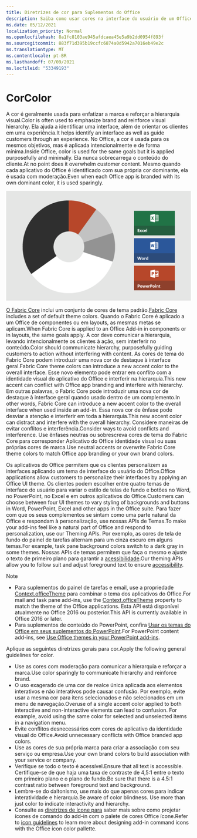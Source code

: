 ```yaml
---
title: Diretrizes de cor para Suplementos do Office
description: Saiba como usar cores na interface do usuário de um Office Add-in.
ms.date: 05/12/2021
localization_priority: Normal
ms.openlocfilehash: 8a1fc8103ae945afdcaea45e5a9b2dd0954f893f
ms.sourcegitcommit: 883f71d395b19ccfc6874a0d5942a7016eb49e2c
ms.translationtype: MT
ms.contentlocale: pt-BR
ms.lasthandoff: 07/09/2021
ms.locfileid: "53349193"
---
```

# <a name="color"></a><span data-ttu-id="b2bea-103">Cor</span><span class="sxs-lookup"><span data-stu-id="b2bea-103">Color</span></span>

<span data-ttu-id="b2bea-104">A cor é geralmente usada para enfatizar a marca e reforçar a hierarquia visual.</span><span class="sxs-lookup"><span data-stu-id="b2bea-104">Color is often used to emphasize brand and reinforce visual hierarchy.</span></span> <span data-ttu-id="b2bea-105">Ela ajuda a identificar uma interface, além de orientar os clientes em uma experiência.</span><span class="sxs-lookup"><span data-stu-id="b2bea-105">It helps identify an interface as well as guide customers through an experience.</span></span> <span data-ttu-id="b2bea-106">No Office, a cor é usada para os mesmos objetivos, mas é aplicada intencionalmente e de forma mínima.</span><span class="sxs-lookup"><span data-stu-id="b2bea-106">Inside Office, color is used for the same goals but it is applied purposefully and minimally.</span></span> <span data-ttu-id="b2bea-107">Ela nunca sobrecarrega o conteúdo do cliente.</span><span class="sxs-lookup"><span data-stu-id="b2bea-107">At no point does it overwhelm customer content.</span></span> <span data-ttu-id="b2bea-108">Mesmo quando cada aplicativo do Office é identificado com sua própria cor dominante, ela é usada com moderação.</span><span class="sxs-lookup"><span data-stu-id="b2bea-108">Even when each Office app is branded with its own dominant color, it is used sparingly.</span></span>

![Diagrama mostrando o esquema de cores para Office, Excel, Word e PowerPoint.](../images/office-addins-color-schemes.png)

<span data-ttu-id="b2bea-112">[O Fabric Core](fabric-core.md) inclui um conjunto de cores de tema padrão.</span><span class="sxs-lookup"><span data-stu-id="b2bea-112">[Fabric Core](fabric-core.md) includes a set of default theme colors.</span></span> <span data-ttu-id="b2bea-113">Quando o Fabric Core é aplicado a um Office de componentes ou em layouts, as mesmas metas se aplicam.</span><span class="sxs-lookup"><span data-stu-id="b2bea-113">When Fabric Core is applied to an Office Add-in in components or in layouts, the same goals apply.</span></span> <span data-ttu-id="b2bea-114">A cor deve comunicar a hierarquia, levando intencionalmente os clientes à ação, sem interferir no conteúdo.</span><span class="sxs-lookup"><span data-stu-id="b2bea-114">Color should communicate hierarchy, purposefully guiding customers to action without interfering with content.</span></span> <span data-ttu-id="b2bea-115">As cores de tema do Fabric Core podem introduzir uma nova cor de destaque à interface geral.</span><span class="sxs-lookup"><span data-stu-id="b2bea-115">Fabric Core theme colors can introduce a new accent color to the overall interface.</span></span> <span data-ttu-id="b2bea-116">Esse novo elemento pode entrar em conflito com a identidade visual do aplicativo do Office e interferir na hierarquia.</span><span class="sxs-lookup"><span data-stu-id="b2bea-116">This new accent can conflict with Office app branding and interfere with hierarchy.</span></span> <span data-ttu-id="b2bea-117">Em outras palavras, o Fabric Core pode introduzir uma nova cor de destaque à interface geral quando usado dentro de um complemento.</span><span class="sxs-lookup"><span data-stu-id="b2bea-117">In other words, Fabric Core can introduce a new accent color to the overall interface when used inside an add-in.</span></span> <span data-ttu-id="b2bea-118">Essa nova cor de ênfase pode desviar a atenção e interferir em toda a hierarquia.</span><span class="sxs-lookup"><span data-stu-id="b2bea-118">This new accent color can distract and interfere with the overall hierarchy.</span></span> <span data-ttu-id="b2bea-119">Considere maneiras de evitar conflitos e interferência.</span><span class="sxs-lookup"><span data-stu-id="b2bea-119">Consider ways to avoid conflicts and interference.</span></span> <span data-ttu-id="b2bea-120">Use ênfases neutras ou sobrescreva cores de tema do Fabric Core para corresponder Aplicativo do Office identidade visual ou suas próprias cores de marca.</span><span class="sxs-lookup"><span data-stu-id="b2bea-120">Use neutral accents or overwrite Fabric Core theme colors to match Office app branding or your own brand colors.</span></span>

<span data-ttu-id="b2bea-121">Os aplicativos do Office permitem que os clientes personalizem as interfaces aplicando um tema de interface do usuário do Office.</span><span class="sxs-lookup"><span data-stu-id="b2bea-121">Office applications allow customers to personalize their interfaces by applying an Office UI theme.</span></span> <span data-ttu-id="b2bea-122">Os clientes podem escolher entre quatro temas de interface do usuário para variar o estilo de telas de fundo e botões no Word, no PowerPoint, no Excel e em outros aplicativos do Office.</span><span class="sxs-lookup"><span data-stu-id="b2bea-122">Customers can choose between four UI themes to vary styling of backgrounds and buttons in Word, PowerPoint, Excel and other apps in the Office suite.</span></span> <span data-ttu-id="b2bea-123">Para fazer com que os seus complementos se sintam como uma parte natural da Office e respondam à personalização, use nossas APIs de Temas.</span><span class="sxs-lookup"><span data-stu-id="b2bea-123">To make your add-ins feel like a natural part of Office and respond to personalization, use our Theming APIs.</span></span> <span data-ttu-id="b2bea-124">Por exemplo, as cores de tela de fundo do painel de tarefas alternam para um cinza escuro em alguns temas.</span><span class="sxs-lookup"><span data-stu-id="b2bea-124">For example, task pane background colors switch to a dark gray in some themes.</span></span> <span data-ttu-id="b2bea-125">Nossas APIs de temas permitem que faça o mesmo e ajuste o texto de primeiro plano para garantir a [acessibilidade](../design/accessibility-guidelines.md).</span><span class="sxs-lookup"><span data-stu-id="b2bea-125">Our theming APIs allow you to follow suit and adjust foreground text to ensure [accessibility](../design/accessibility-guidelines.md).</span></span>

> [!NOTE]
>
> - <span data-ttu-id="b2bea-126">Para suplementos do painel de tarefas e email, use a propriedade [Context.officeTheme](/javascript/api/office/office.context) para combinar o tema dos aplicativos do Office.</span><span class="sxs-lookup"><span data-stu-id="b2bea-126">For mail and task pane add-ins, use the [Context.officeTheme](/javascript/api/office/office.context) property to match the theme of the Office applications.</span></span> <span data-ttu-id="b2bea-127">Esta API está disponível atualmente no Office 2016 ou posterior.</span><span class="sxs-lookup"><span data-stu-id="b2bea-127">This API is currently available in Office 2016 or later.</span></span>
> - <span data-ttu-id="b2bea-128">Para suplementos de conteúdo do PowerPoint, confira [Usar os temas do Office em seus suplementos do PowerPoint](../powerpoint/use-document-themes-in-your-powerpoint-add-ins.md).</span><span class="sxs-lookup"><span data-stu-id="b2bea-128">For PowerPoint content add-ins, see [Use Office themes in your PowerPoint add-ins](../powerpoint/use-document-themes-in-your-powerpoint-add-ins.md).</span></span>

<span data-ttu-id="b2bea-129">Aplique as seguintes diretrizes gerais para cor.</span><span class="sxs-lookup"><span data-stu-id="b2bea-129">Apply the following general guidelines for color.</span></span>

- <span data-ttu-id="b2bea-130">Use as cores com moderação para comunicar a hierarquia e reforçar a marca.</span><span class="sxs-lookup"><span data-stu-id="b2bea-130">Use color sparingly to communicate hierarchy and reinforce brand.</span></span>
- <span data-ttu-id="b2bea-p106">O uso exagerado de uma cor de realce única aplicada aos elementos interativos e não interativos pode causar confusão. Por exemplo, evite usar a mesma cor para itens selecionados e não selecionados em um menu de navegação.</span><span class="sxs-lookup"><span data-stu-id="b2bea-p106">Overuse of a single accent color applied to both interactive and non-interactive elements can lead to confusion. For example, avoid using the same color for selected and unselected items in a navigation menu.</span></span>
- <span data-ttu-id="b2bea-133">Evite conflitos desnecessários com cores de aplicativo da identidade visual do Office.</span><span class="sxs-lookup"><span data-stu-id="b2bea-133">Avoid unnecessary conflicts with Office branded app colors.</span></span>
- <span data-ttu-id="b2bea-134">Use as cores de sua própria marca para criar a associação com seu serviço ou empresa.</span><span class="sxs-lookup"><span data-stu-id="b2bea-134">Use your own brand colors to build association with your service or company.</span></span>
- <span data-ttu-id="b2bea-135">Verifique se todo o texto é acessível.</span><span class="sxs-lookup"><span data-stu-id="b2bea-135">Ensure that all text is accessible.</span></span> <span data-ttu-id="b2bea-136">Certifique-se de que haja uma taxa de contraste de 4,5:1 entre o texto em primeiro plano e o plano de fundo.</span><span class="sxs-lookup"><span data-stu-id="b2bea-136">Be sure that there is a 4.5:1 contrast ratio between foreground text and background.</span></span>
- <span data-ttu-id="b2bea-p108">Lembre-se do daltonismo, use mais do que apenas cores para indicar interatividade e hierarquia.</span><span class="sxs-lookup"><span data-stu-id="b2bea-p108">Be aware of color blindness. Use more than just color to indicate interactivity and hierarchy.</span></span>
- <span data-ttu-id="b2bea-139">Consulte as [diretrizes de ícone para](../design/add-in-icons.md) saber mais sobre como projetar ícones de comando do add-in com o palete de cores Office ícone.</span><span class="sxs-lookup"><span data-stu-id="b2bea-139">Refer to [icon guidelines](../design/add-in-icons.md) to learn more about designing add-in command icons with the Office icon color pallette.</span></span>
